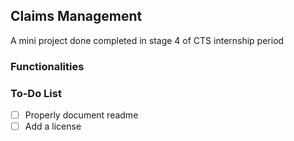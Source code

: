 ## Claims Management
A mini project done completed in stage 4 of CTS internship period

### Functionalities


### To-Do List

- [ ] Properly document readme
- [ ] Add a license
